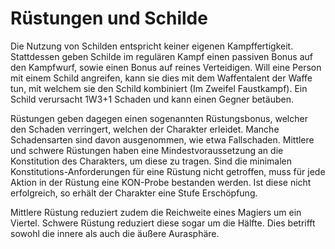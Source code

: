 # Rüstungen und Schilde
Die Nutzung von Schilden entspricht keiner eigenen Kampffertigkeit. Stattdessen geben Schilde im regulären Kampf einen passiven Bonus auf den Kampfwurf, sowie einen Bonus auf reines Verteidigen. Will eine Person mit einem Schild angreifen, kann sie dies mit dem Waffentalent der Waffe tun, mit welchem sie den Schild kombiniert (Im Zweifel Faustkampf). Ein Schild verursacht 1W3+1 Schaden und kann einen Gegner betäuben.

Rüstungen geben dagegen einen sogenannten Rüstungsbonus, welcher den Schaden verringert, welchen der Charakter erleidet. Manche Schadensarten sind davon ausgenommen, wie etwa Fallschaden. Mittlere und schwere Rüstungen haben eine Mindestvoraussetzung an die Konstitution des Charakters, um diese zu tragen. Sind die minimalen Konstitutions-Anforderungen für eine Rüstung nicht getroffen, muss für jede Aktion in der Rüstung eine KON-Probe bestanden werden. Ist diese nicht erfolgreich, so erhält der Charakter eine Stufe Erschöpfung.

Mittlere Rüstung reduziert zudem die Reichweite eines Magiers um ein Viertel. Schwere Rüstung reduziert diese sogar um die Hälfte. Dies betrifft sowohl die innere als auch die äußere Aurasphäre.
